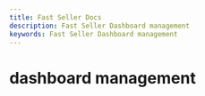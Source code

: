 ```yaml
---
title: Fast Seller Docs
description: Fast Seller Dashboard management
keywords: Fast Seller Dashboard management
---
```


# dashboard management

